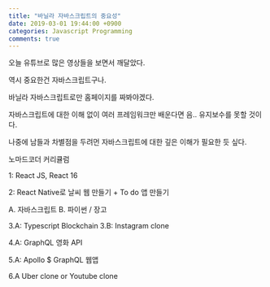```yaml
---
title: "바닐라 자바스크립트의 중요성"
date: 2019-03-01 19:44:00 +0900
categories: Javascript Programming
comments: true
---
```

오늘 유튜브로 많은 영상들을 보면서 깨달았다.

역시 중요한건 자바스크립트구나.

바닐라 자바스크립트로만 홈페이지를 짜봐야겠다.

자바스크립트에 대한 이해 없이 여러 프레임워크만 배운다면 음.. 유지보수를 못할 것이다.

나중에 남들과 차별점을 두려먼 자바스크립트에 대한 깊은 이해가 필요한 듯 싶다.

노마드코더 커리큘럼

1: React JS, React 16

2: React Native로 날씨 웹 만들기 + To do 앱 만들기

A. 자바스크립트                                 B. 파이썬 / 장고

3.A: Typescript Blockchain                   3.B: Instagram clone

4.A: GraphQL 영화 API

5.A: Apollo $ GraphQL 웹앱

6.A Uber clone or Youtube clone


